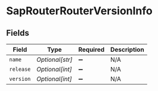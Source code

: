 # SapRouterRouterVersionInfo


## Fields

| Field              | Type               | Required           | Description        |
| ------------------ | ------------------ | ------------------ | ------------------ |
| `name`             | *Optional[str]*    | :heavy_minus_sign: | N/A                |
| `release`          | *Optional[int]*    | :heavy_minus_sign: | N/A                |
| `version`          | *Optional[int]*    | :heavy_minus_sign: | N/A                |